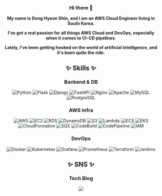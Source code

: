 <div align="center">

### Hi there 👋
**My name is Dong Hyeon Shin, and I am an AWS Cloud Engineer living in South Korea.**

**I've got a real passion for all things AWS Cloud and DevOps, especially when it comes to CI-CD pipelines.**

**Lately, I've been getting hooked on the world of artificial intelligence, and it's been quite the ride.**

## ✨ Skills ✨
### Backend & DB
![Python](https://img.shields.io/badge/-Python-%233776AB?style=flat-square&logo=Python&logoColor=white)
![Flask](https://img.shields.io/badge/-Flask-%23000?style=flat-square&logo=Flask&logoColor=white)
![Django](https://img.shields.io/badge/-Django-%23092E20?style=flat-square&logo=Django&logoColor=white)
![FastAPI](https://img.shields.io/badge/-FastAPI-009688?style=flat-square&logo=FastAPI&logoColor=white)
![Nginx](https://img.shields.io/badge/-Nginx-%23009639?style=flat-square&logo=Nginx&logoColor=white)
![Apache](https://img.shields.io/badge/-Apache-%23D22128?style=flat-square&logo=Apache&logoColor=white)
![MySQL](https://img.shields.io/badge/-MySQL-%234479A1?style=flat-square&logo=MySQL&logoColor=white)
![PostgreSQL](https://img.shields.io/badge/-PostgreSQL-%23336791?style=flat-square&logo=PostgreSQL&logoColor=white)


### AWS Infra
![AWS](https://img.shields.io/badge/-AWS-%23FF9900?style=flat-square&logo=amazon-aws&logoColor=white)
![EC2](https://img.shields.io/badge/AWS-EC2-orange?style=flat-square&logo=Amazon-AWS&logoColor=white)
![RDS](https://img.shields.io/badge/AWS-RDS-orange?style=flat-square&logo=Amazon-AWS&logoColor=white)
![DynamoDB](https://img.shields.io/badge/AWS-DynamoDB-orange?style=flat-square&logo=Amazon-AWS&logoColor=white)
![S3](https://img.shields.io/badge/AWS-S3-orange?style=flat-square&logo=Amazon-AWS&logoColor=white)
![Lambda](https://img.shields.io/badge/AWS-Lambda-orange?style=flat-square&logo=Amazon-AWS&logoColor=white)
![ECS](https://img.shields.io/badge/AWS-ECS-orange?style=flat-square&logo=Amazon-AWS&logoColor=white)
![EKS](https://img.shields.io/badge/AWS-EKS-orange?style=flat-square&logo=Amazon-AWS&logoColor=white)
![CloudFormation](https://img.shields.io/badge/AWS-CloudFormation-orange?style=flat-square&logo=Amazon-AWS&logoColor=white)
![SQS](https://img.shields.io/badge/AWS-SQS-orange?style=flat-square&logo=Amazon-AWS&logoColor=white)
![CodeBuild](https://img.shields.io/badge/AWS-CodeBuild-orange?style=flat-square&logo=Amazon-AWS&logoColor=white)
![CodePipeline](https://img.shields.io/badge/AWS-CodePipeline-orange?style=flat-square&logo=Amazon-AWS&logoColor=white)
![IAM](https://img.shields.io/badge/AWS-IAM-orange?style=flat-square&logo=Amazon-AWS&logoColor=white)

### DevOps
![Docker](https://img.shields.io/badge/-Docker-%232496ED?style=flat-square&logo=Docker&logoColor=white)
![Kubernetes](https://img.shields.io/badge/-Kubernetes-%23326CE5?style=flat-square&logo=Kubernetes&logoColor=white)
![Grafana](https://img.shields.io/badge/Grafana-000000?style=flat-square&logo=grafana&logoColor=white)
![Prometheus](https://img.shields.io/badge/Prometheus-E6522C?style=flat-square&logo=prometheus&logoColor=white)
![Terraform](https://img.shields.io/badge/-Terraform-%235835CC?style=flat-square&logo=Terraform&logoColor=white)
![Jenkins](https://img.shields.io/badge/-Jenkins-%23D24939?style=flat-square&logo=Jenkins&logoColor=white)

## ✨ SNS ✨
### Tech Blog
<a href="https://sdhcokr.tistory.com/"><img src="https://img.shields.io/badge/Tech blog-20C997?style=flat-square&logo=Velog&&logoColor=white"/></a>

</div>


<!--
**dongkoony/dongkoony** is a ✨ _special_ ✨ repository because its `README.md` (this file) appears on your GitHub profile.

Here are some ideas to get you started:

- 🔭 I’m currently working on ...
- 🌱 I’m currently learning ...
- 👯 I’m looking to collaborate on ...
- 🤔 I’m looking for help with ...
- 💬 Ask me about ...
- 📫 How to reach me: ...
- 😄 Pronouns: ...
- ⚡ Fun fact: ...
-->
